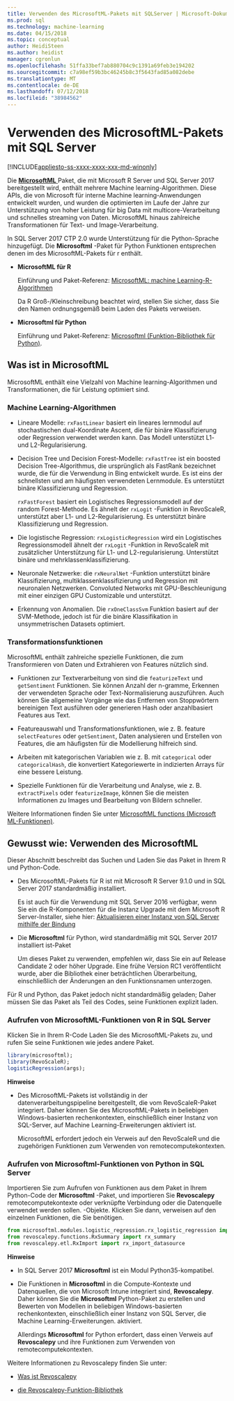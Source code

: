 ```yaml
---
title: Verwenden des MicrosoftML-Pakets mit SQLServer | Microsoft-Dokumentation
ms.prod: sql
ms.technology: machine-learning
ms.date: 04/15/2018
ms.topic: conceptual
author: HeidiSteen
ms.author: heidist
manager: cgronlun
ms.openlocfilehash: 51ffa33bef7ab880704c9c1391a69feb3e194202
ms.sourcegitcommit: c7a98ef59b3bc46245b8c3f5643fad85a082debe
ms.translationtype: MT
ms.contentlocale: de-DE
ms.lasthandoff: 07/12/2018
ms.locfileid: "38984562"
---
```

# <a name="using-the-microsoftml-package-with-sql-server"></a>Verwenden des MicrosoftML-Pakets mit SQL Server
[!INCLUDE[appliesto-ss-xxxx-xxxx-xxx-md-winonly](../includes/appliesto-ss-xxxx-xxxx-xxx-md-winonly.md)]

Die [ **MicrosoftML** ](https://msdn.microsoft.com/microsoft-r/microsoftml-introduction) Paket, die mit Microsoft R Server und SQL Server 2017 bereitgestellt wird, enthält mehrere Machine learning-Algorithmen. Diese APIs, die von Microsoft für interne Machine learning-Anwendungen entwickelt wurden, und wurden die optimierten im Laufe der Jahre zur Unterstützung von hoher Leistung für big Data mit multicore-Verarbeitung und schnelles streaming von Daten. MicrosoftML hinaus zahlreiche Transformationen für Text- und Image-Verarbeitung.

In SQL Server 2017 CTP 2.0 wurde Unterstützung für die Python-Sprache hinzugefügt. Die **Microsoftml** -Paket für Python Funktionen entsprechen denen im des MicrosoftML-Pakets für r enthält. 

+ **MicrosoftML für R**

    Einführung und Paket-Referenz: [MicrosoftML: machine Learning-R-Algorithmen](https://docs.microsoft.com/r-server/r-reference/microsoftml/microsoftml-package)

    Da R Groß-/Kleinschreibung beachtet wird, stellen Sie sicher, dass Sie den Namen ordnungsgemäß beim Laden des Pakets verweisen.

+ **Microsoftml für Python**

    Einführung und Paket-Referenz: [Microsoftml (Funktion-Bibliothek für Python)](https://docs.microsoft.com/r-server/python-reference/microsoftml/microsoftml-package). 

## <a name="whats-in-microsoftml"></a>Was ist in MicrosoftML

MicrosoftML enthält eine Vielzahl von Machine learning-Algorithmen und Transformationen, die für Leistung optimiert sind.

### <a name="machine-learning-algorithms"></a>Machine Learning-Algorithmen

-  Lineare Modelle: `rxFastLinear` basiert ein lineares lernmodul auf stochastischen dual-Koordinate Ascent, die für binäre Klassifizierung oder Regression verwendet werden kann. Das Modell unterstützt L1- und L2-Regularisierung.

- Decision Tree und Decision Forest-Modelle: `rxFastTree` ist ein boosted Decision Tree-Algorithmus, die ursprünglich als FastRank bezeichnet wurde, die für die Verwendung in Bing entwickelt wurde. Es ist eins der schnellsten und am häufigsten verwendeten Lernmodule. Es unterstützt binäre Klassifizierung und Regression.

  `rxFastForest` basiert ein Logistisches Regressionsmodell auf der random Forest-Methode. Es ähnelt der `rxLogit` -Funktion in RevoScaleR, unterstützt aber L1- und L2-Regularisierung. Es unterstützt binäre Klassifizierung und Regression.

- Die logistische Regression: `rxLogisticRegression` wird ein Logistisches Regressionsmodell ähnelt der `rxLogit` -Funktion in RevoScaleR mit zusätzlicher Unterstützung für L1- und L2-regularisierung. Unterstützt binäre und mehrklassenklassifizierung.

- Neuronale Netzwerke: die `rxNeuralNet` -Funktion unterstützt binäre Klassifizierung, multiklassenklassifizierung und Regression mit neuronalen Netzwerken. Convoluted Networks mit GPU-Beschleunigung mit einer einzigen GPU Customizable und unterstützt.

- Erkennung von Anomalien.  Die `rxOneClassSvm` Funktion basiert auf der SVM-Methode, jedoch ist für die binäre Klassifikation in unsymmetrischen Datasets optimiert.

### <a name="transformation-functions"></a>Transformationsfunktionen

MicrosoftML enthält zahlreiche spezielle Funktionen, die zum Transformieren von Daten und Extrahieren von Features nützlich sind.

- Funktionen zur Textverarbeitung von sind die `featurizeText` und `getSentiment` Funktionen. Sie können Anzahl der n-gramme, Erkennen der verwendeten Sprache oder Text-Normalisierung auszuführen. Auch können Sie allgemeine Vorgänge wie das Entfernen von Stoppwörtern bereinigen Text ausführen oder generieren Hash oder anzahlbasiert Features aus Text.

- Featureauswahl und Transformationsfunktionen, wie z. B. feature `selectFeatures` oder `getSentiment`, Daten analysieren und Erstellen von Features, die am häufigsten für die Modellierung hilfreich sind.

- Arbeiten mit kategorischen Variablen wie z. B. mit `categorical` oder `categoricalHash`, die konvertiert Kategoriewerte in indizierten Arrays für eine bessere Leistung.

- Spezielle Funktionen für die Verarbeitung und Analyse, wie z. B. `extractPixels` oder `featurizeImage`, können Sie die meisten Informationen zu Images und Bearbeitung von Bildern schneller.

Weitere Informationen finden Sie unter [MicrosoftML functions (Microsoft ML-Funktionen)](https://msdn.microsoft.com/microsoft-r/microsoftml/microsoftml).

## <a name="how-to-use-microsoftml"></a>Gewusst wie: Verwenden des MicrosoftML

Dieser Abschnitt beschreibt das Suchen und Laden Sie das Paket in Ihrem R und Python-Code.

+ Des MicrosoftML-Pakets für R ist mit Microsoft R Server 9.1.0 und in SQL Server 2017 standardmäßig installiert.

    Es ist auch für die Verwendung mit SQL Server 2016 verfügbar, wenn Sie ein die R-Komponenten für die Instanz Upgrade mit dem Microsoft R Server-Installer, siehe hier: [Aktualisieren einer Instanz von SQL Server mithilfe der Bindung](r/use-sqlbindr-exe-to-upgrade-an-instance-of-sql-server.md)

+ Die **Microsoftml** für Python, wird standardmäßig mit SQL Server 2017 installiert ist-Paket 

   Um dieses Paket zu verwenden, empfehlen wir, dass Sie ein auf Release Candidate 2 oder höher Upgrade. Eine frühe Version RC1 veröffentlicht wurde, aber die Bibliothek einer beträchtlichen Überarbeitung, einschließlich der Änderungen an den Funktionsnamen unterzogen. 

Für R und Python, das Paket jedoch nicht standardmäßig geladen; Daher müssen Sie das Paket als Teil des Codes, seine Funktionen explizit laden.

### <a name="calling-microsoftml-functions-from-r-in-sql-server"></a>Aufrufen von MicrosoftML-Funktionen von R in SQL Server

Klicken Sie in Ihrem R-Code Laden Sie des MicrosoftML-Pakets zu, und rufen Sie seine Funktionen wie jedes andere Paket.

```R
library(microsoftml);
library(RevoScaleR);
logisticRegression(args);
```

**Hinweise**

+ Des MicrosoftML-Pakets ist vollständig in der datenverarbeitungspipeline bereitgestellt, die vom RevoScaleR-Paket integriert. Daher können Sie des MicrosoftML-Pakets in beliebigen Windows-basierten rechenkontexten, einschließlich einer Instanz von SQL-Server, auf Machine Learning-Erweiterungen aktiviert ist.

    MicrosoftML erfordert jedoch ein Verweis auf den RevoScaleR und die zugehörigen Funktionen zum Verwenden von remotecomputekontexten.

### <a name="calling-microsoftml-functions-from-python-in-sql-server"></a>Aufrufen von Microsoftml-Funktionen von Python in SQL Server

Importieren Sie zum Aufrufen von Funktionen aus dem Paket in Ihrem Python-Code der **Microsoftml** -Paket, und importieren Sie **Revoscalepy** remotecomputekontexte oder verknüpfte Verbindung oder die Datenquelle verwendet werden sollen. -Objekte. Klicken Sie dann, verweisen auf den einzelnen Funktionen, die Sie benötigen.

```Python
from microsoftml.modules.logistic_regression.rx_logistic_regression import rx_logistic_regression
from revoscalepy.functions.RxSummary import rx_summary
from revoscalepy.etl.RxImport import rx_import_datasource
```

**Hinweise**

+ In SQL Server 2017 **Microsoftml** ist ein Modul Python35-kompatibel. 

+ Die Funktionen in **Microsoftml** in die Compute-Kontexte und Datenquellen, die von Microsoft Intune integriert sind, **Revoscalepy**. Daher können Sie die **Microsoftml** Python-Paket zu erstellen und Bewerten von Modellen in beliebigen Windows-basierten rechenkontexten, einschließlich einer Instanz von SQL Server, die Machine Learning-Erweiterungen. aktiviert.

    Allerdings **Microsoftml** for Python erfordert, dass einen Verweis auf **Revoscalepy** und ihre Funktionen zum Verwenden von remotecomputekontexten.

Weitere Informationen zu Revoscalepy finden Sie unter:

+ [Was ist Revoscalepy](python/what-is-revoscalepy.md)

+ [die Revoscalepy-Funktion-Bibliothek](https://docs.microsoft.com/r-server/python-reference/revoscalepy/revoscalepy-package) 
